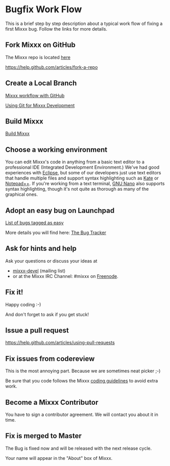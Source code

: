 # Bugfix Work Flow

This is a brief step by step description about a typical work flow of
fixing a first Mixxx bug. Follow the links for more details.

## Fork Mixxx on GitHub

The Mixxx repo is located [here](https://github.com/mixxxdj/mixxx)

<https://help.github.com/articles/fork-a-repo>

## Create a Local Branch

[Mixxx workflow with
GitHub](http://neval8.wordpress.com/2013/07/07/en-typical-workflow-with-github-on-shared-project)

[Using Git for Mixxx Development](using_git)

## Build Mixxx

[Build Mixxx](start#build_mixxx)

## Choose a working environment

You can edit Mixxx's code in anything from a basic text editor to a
professional IDE (Integrated Development Environment.) We've had good
experiences with [Eclipse](eclipse), but some of our developers just use
text editors that handle multiple files and support syntax highlighting
such as [Kate](https://www.kde.org/applications/utilities/kate) or
[Notepad++](http://notepad-plus-plus.org/). If you're working from a
text terminal, [GNU Nano](http://www.nano-editor.org/) also supports
syntax highlighting, though it's not quite as thorough as many of the
graphical ones.

## Adopt an easy bug on Launchpad

[List of bugs tagged as
easy](https://bugs.launchpad.net/mixxx/+bugs?field.tag=easy&field.status%3Alist=CONFIRMED)

More details you will find here: [The Bug Tracker](launchpad_bugs)

## Ask for hints and help

Ask your questions or discuss your ideas at

  - [mixxx-devel](https://lists.sourceforge.net/lists/listinfo/mixxx-devel)
    (mailing list) 
  - or at the Mixxx IRC Channel: \#mixxx on
    [Freenode](http://freenode.net/).

## Fix it\!

Happy coding :-)

And don't forget to ask if you get stuck\!

## Issue a pull request

<https://help.github.com/articles/using-pull-requests>

## Fix issues from codereview

This is the most annoying part. Because we are sometimes neat picker ;-)

Be sure that you code follows the Mixxx [coding
guidelines](coding%20guidelines) to avoid extra work.

## Become a Mixxx Contributor

You have to sign a contributor agreement. We will contact you about it
in time.

## Fix is merged to Master

The Bug is fixed now and will be released with the next release cycle.

Your name will appear in the "About" box of Mixxx.
